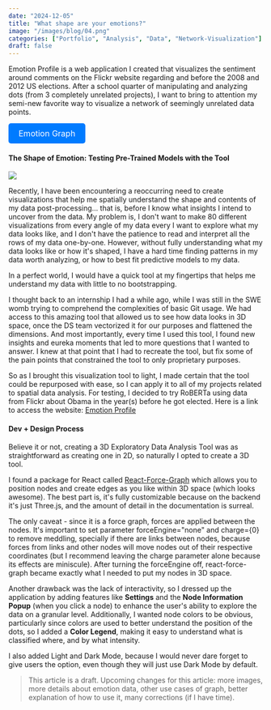 ```yaml
---
date: "2024-12-05"
title: "What shape are your emotions?"
image: "/images/blog/04.png"
categories: ["Portfolio", "Analysis", "Data", "Network-Visualization"]
draft: false
---
```


Emotion Profile is a web application I created that visualizes the sentiment around comments on the Flickr website regarding and before the 2008 and 2012 US elections. After a school quarter of manipulating and analyzing dots (from 3 completely unrelated projects), I want to bring to attention my semi-new favorite way to visualize a network of seemingly unrelated data points. 

<a href="https://emotiongraph-570ed.web.app/?darkMode=true&initialSwitch=false&nodeSize=88&selectedFile=obama_v_others_2007_2011_graph.json" style="display: inline-block; padding: 10px 20px; font-size: 16px; color: white; background-color: #007BFF; text-align: center; text-decoration: none; border-radius: 5px;">Emotion Graph</a>

#### The Shape of Emotion: Testing Pre-Trained Models with the Tool 
<img src="/images/blog/EmotionGraph/EmotionProfile.png">

Recently, I have been encountering a reoccurring need to create visualizations that help me spatially understand the shape and contents of my data post-processing... that is, before I know what insights I intend to uncover from the data. My problem is, I don't want to make 80 different visualizations from every angle of my data every I want to explore what my data looks like, and I don't have the patience to read and interpret all the rows of my data one-by-one. However, without fully understanding what my data looks like or how it's shaped, I have a hard time finding patterns in my data worth analyzing, or how to best fit predictive models to my data. 

In a perfect world, I would have a quick tool at my fingertips that helps me understand my data with little to no bootstrapping. 

I thought back to an internship I had a while ago, while I was still in the SWE womb trying to comprehend the complexities of basic Git usage. We had access to this amazing tool that allowed us to see how data looks in 3D space, once the DS team vectorized it for our purposes and flattened the dimensions. And most importantly, every time I used this tool, I found new insights and eureka moments that led to more questions that I wanted to answer. I knew at that point that I had to recreate the tool, but fix some of the pain points that constrained the tool to only proprietary purposes. 

So as I brought this visualization tool to light, I made certain that the tool could be repurposed with ease, so I can apply it to all of my projects related to spatial data analysis. For testing, I decided to try RoBERTa using data from Flickr about Obama in the year(s) before he got elected. Here is a link to access the website: [Emotion Profile](https://emotiongraph-570ed.web.app/?darkMode=true&initialSwitch=false&nodeSize=88&selectedFile=obama_v_others_2007_2011_graph.json)


#### Dev + Design Process
Believe it or not, creating a 3D Exploratory Data Analysis Tool was as straightforward as creating one in 2D, so naturally I opted to create a 3D tool.

I found a package for React called [React-Force-Graph](https://github.com/vasturiano/react-force-graph) which allows you to position nodes and create edges as you like within 3D space (which looks awesome). The best part is, it's fully customizable because on the backend it's just Three.js, and the amount of detail in the documentation is surreal.

The only caveat - since it is a force graph, forces are applied between the nodes. It's important to set parameter forceEngine="none" and charge={0} to remove meddling, specially if there are links between nodes, because forces from links and other nodes will move nodes out of their respective coordinates (but I recommend leaving the charge parameter alone because its effects are miniscule). After turning the forceEngine off, react-force-graph became exactly what I needed to put my nodes in 3D space. 

Another drawback was the lack of interactivity, so I dressed up the application by adding features like **Settings** and the **Node Information Popup** (when you click a node) to enhance the user's ability to explore the data on a granular level. Additionally, I wanted node colors to be obvious, particularly since colors are used to better understand the position of the dots, so I added a **Color Legend**, making it easy to understand what is classified where, and by what intensity. 

I also added Light and Dark Mode, because I would never dare forget to give users the option, even though they will just use Dark Mode by default.


> This article is a draft. Upcoming changes for this article: more images, more details about emotion data, other use cases of graph, better explanation of how to use it, many corrections (if I have time).